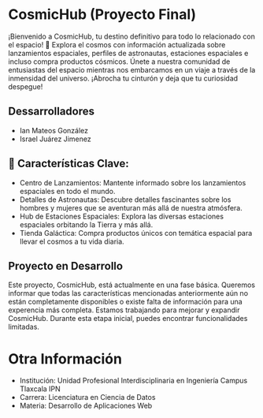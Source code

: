 # CosmicHub (Proyecto Final)

¡Bienvenido a CosmicHub, tu destino definitivo para todo lo relacionado con el espacio! 🚀 Explora el cosmos con información actualizada sobre lanzamientos espaciales, perfiles de astronautas, estaciones espaciales e incluso compra productos cósmicos. Únete a nuestra comunidad de entusiastas del espacio mientras nos embarcamos en un viaje a través de la inmensidad del universo. ¡Abrocha tu cinturón y deja que tu curiosidad despegue!

## Dessarrolladores
- Ian Mateos González
- Israel Juárez Jimenez 

## 🌌 Características Clave:

- Centro de Lanzamientos: Mantente informado sobre los lanzamientos espaciales en todo el mundo.
- Detalles de Astronautas: Descubre detalles fascinantes sobre los hombres y mujeres que se aventuran más allá de nuestra atmósfera.
- Hub de Estaciones Espaciales: Explora las diversas estaciones espaciales orbitando la Tierra y más allá.
- Tienda Galáctica: Compra productos únicos con temática espacial para llevar el cosmos a tu vida diaria.

## Proyecto en Desarrollo
Este proyecto, CosmicHub, está actualmente en una fase básica. Queremos informar que todas las características mencionadas anteriormente aún no están completamente disponibles o existe falta de información para una experencia más completa. Estamos trabajando para mejorar y expandir CosmicHub. Durante esta etapa inicial, puedes encontrar funcionalidades limitadas.

# Otra Información
- Institución: Unidad Profesional Interdisciplinaria en Ingeniería Campus Tlaxcala IPN
- Carrera: Licenciatura en Ciencia de Datos
- Materia: Desarrollo de Aplicaciones Web
